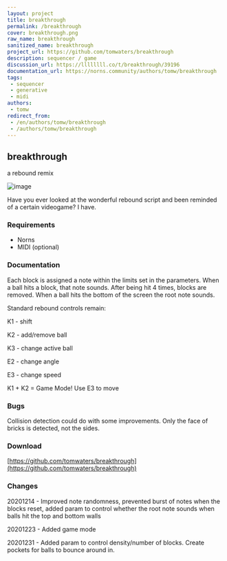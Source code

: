 ```yaml
---
layout: project
title: breakthrough
permalink: /breakthrough
cover: breakthrough.png
raw_name: breakthrough
sanitized_name: breakthrough
project_url: https://github.com/tomwaters/breakthrough
description: sequencer / game
discussion_url: https://llllllll.co/t/breakthrough/39196
documentation_url: https://norns.community/authors/tomw/breakthrough
tags:
 - sequencer
 - generative
 - midi
authors:
 - tomw
redirect_from:
 - /en/authors/tomw/breakthrough
 - /authors/tomw/breakthrough
---
```

## breakthrough

a rebound remix

![image](https://raw.githubusercontent.com/user-attachments/assets/2fa2c9df-36b9-422f-9e51-5cc167cd41f7)


Have you ever looked at the wonderful rebound script and been reminded of a certain videogame? I have.

### Requirements

* Norns
* MIDI (optional)

### Documentation

Each block is assigned a note within the limits set in the parameters. When a ball hits a block, that note sounds. After being hit 4 times, blocks are removed. When a ball hits the bottom of the screen the root note sounds.

Standard rebound controls remain:

K1 - shift

K2 - add/remove ball

K3 - change active ball

E2 - change angle

E3 - change speed


K1 + K2 = Game Mode! Use E3 to move

### Bugs
Collision detection could do with some improvements. Only the face of bricks is detected, not the sides.

### Download

[https://github.com/tomwaters/breakthrough](https://github.com/tomwaters/breakthrough)

### Changes
20201214 - Improved note randomness, prevented burst of notes when the blocks reset, added param to control whether the root note sounds when balls hit the top and bottom walls

20201223 - Added game mode

20201231 - Added param to control density/number of blocks. Create pockets for balls to bounce around in.
